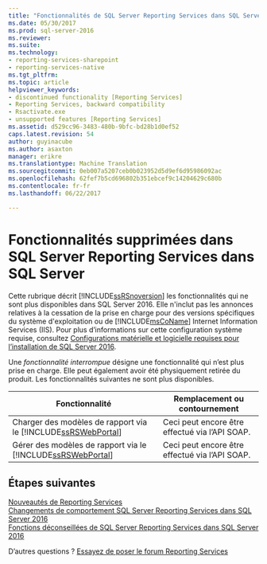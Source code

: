 ```yaml
---
title: "Fonctionnalités de SQL Server Reporting Services dans SQL Server 2016 supprimées | Documents Microsoft"
ms.date: 05/30/2017
ms.prod: sql-server-2016
ms.reviewer: 
ms.suite: 
ms.technology:
- reporting-services-sharepoint
- reporting-services-native
ms.tgt_pltfrm: 
ms.topic: article
helpviewer_keywords:
- discontinued functionality [Reporting Services]
- Reporting Services, backward compatibility
- Rsactivate.exe
- unsupported features [Reporting Services]
ms.assetid: d529cc96-3483-480b-9bfc-bd28b1d0ef52
caps.latest.revision: 54
author: guyinacube
ms.author: asaxton
manager: erikre
ms.translationtype: Machine Translation
ms.sourcegitcommit: 0eb007a5207ceb0b023952d5d9ef6d95986092ac
ms.openlocfilehash: 62fef7b5cd696802b351ebcef9c14204629c680b
ms.contentlocale: fr-fr
ms.lasthandoff: 06/22/2017

---
```


# <a name="discontinued-functionality-to-sql-server-reporting-services-in-sql-server"></a>Fonctionnalités supprimées dans SQL Server Reporting Services dans SQL Server 

  Cette rubrique décrit [!INCLUDE[ssRSnoversion](../includes/ssrsnoversion-md.md)] les fonctionnalités qui ne sont plus disponibles dans SQL Server 2016. Elle n'inclut pas les annonces relatives à la cessation de la prise en charge pour des versions spécifiques du système d'exploitation ou de [!INCLUDE[msCoName](../includes/msconame-md.md)] Internet Information Services (IIS). Pour plus d’informations sur cette configuration système requise, consultez [Configurations matérielle et logicielle requises pour l’installation de SQL Server 2016](../sql-server/install/hardware-and-software-requirements-for-installing-sql-server.md).  
  
Une *fonctionnalité interrompue* désigne une fonctionnalité qui n’est plus prise en charge. Elle peut également avoir été physiquement retirée du produit. Les fonctionnalités suivantes ne sont plus disponibles.  
  
|Fonctionnalité|Remplacement ou contournement|
|-|-|
|Charger des modèles de rapport via le [!INCLUDE[ssRSWebPortal](../includes/ssrswebportal.md)]|Ceci peut encore être effectué via l’API SOAP.|  
|Gérer des modèles de rapport via le [!INCLUDE[ssRSWebPortal](../includes/ssrswebportal.md)]|Ceci peut encore être effectué via l’API SOAP.|  

## <a name="next-steps"></a>Étapes suivantes

[Nouveautés de Reporting Services](../reporting-services/what-s-new-in-sql-server-reporting-services-ssrs.md)  
[Changements de comportement SQL Server Reporting Services dans SQL Server 2016](../reporting-services/behavior-changes-to-sql-server-reporting-services-in-sql-server-2016.md)  
[Fonctions déconseillées de SQL Server Reporting Services dans SQL Server 2016](../reporting-services/deprecated-features-in-sql-server-reporting-services-ssrs.md)  

D’autres questions ? [Essayez de poser le forum Reporting Services](http://go.microsoft.com/fwlink/?LinkId=620231)
